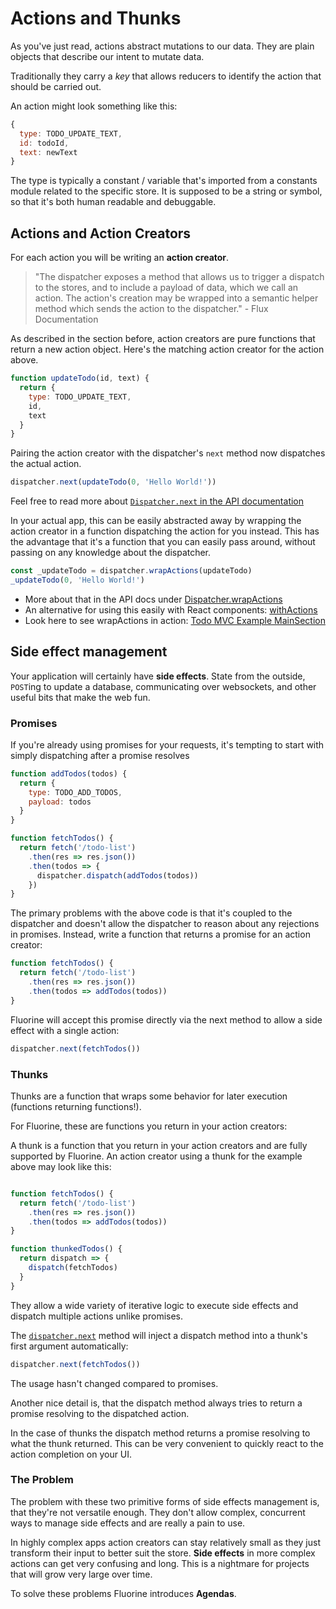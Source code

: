 # Actions and Thunks

As you've just read, actions abstract mutations to our data. They are plain
objects that describe our intent to mutate data.

Traditionally they carry a *key* that allows reducers to identify the action
that should be carried out.

An action might look something like this:

```js
{
  type: TODO_UPDATE_TEXT,
  id: todoId,
  text: newText
}
```

The type is typically a constant / variable that's imported from
a constants module related to the specific store. It is supposed
to be a string or symbol, so that it's both human readable and
debuggable.

## Actions and Action Creators

For each action you will be writing an **action creator**.

> "The dispatcher exposes a method that allows us to trigger a
> dispatch to the stores, and to include a payload of data,
> which we call an action. The action's creation may be wrapped
> into a semantic helper method which sends the action to the
> dispatcher." - Flux Documentation

As described in the section before, action creators are pure functions that
return a new action object. Here's the matching action creator for the action
above.

```js
function updateTodo(id, text) {
  return {
    type: TODO_UPDATE_TEXT,
    id,
    text
  }
}
```

Pairing the action creator with the dispatcher's `next` method now dispatches
the actual action.

```js
dispatcher.next(updateTodo(0, 'Hello World!'))
```

Feel free to read more about
[`Dispatcher.next` in the API documentation](../api/dispatcher.md#next)

In your actual app, this can be easily abstracted away
by wrapping the action creator in a function dispatching
the action for you instead. This has the advantage that
it's a function that you can easily pass around, without
passing on any knowledge about the dispatcher.

```js
const _updateTodo = dispatcher.wrapActions(updateTodo)
_updateTodo(0, 'Hello World!')
```

- More about that in the API docs under [Dispatcher.wrapActions](../api/dispatcher.md#wrapActions)
- An alternative for using this easily with React components: [withActions](../api/withActions.md)
- Look here to see wrapActions in action: [Todo MVC Example MainSection](https://github.com/philpl/fluorine/blob/master/examples/todo/src/components/MainSection.jsx)

## Side effect management

Your application will certainly have **side effects**. State from the outside,
`POST`ing to update a database, communicating over websockets, and other
useful bits that make the web fun.

### Promises

If you're already using promises for your requests, it's tempting to start with
simply dispatching after a promise resolves

```js
function addTodos(todos) {
  return {
    type: TODO_ADD_TODOS,
    payload: todos
  }
}

function fetchTodos() {
  return fetch('/todo-list')
    .then(res => res.json())
    .then(todos => {
      dispatcher.dispatch(addTodos(todos))
    })
}
```

The primary problems with the above code is that it's coupled to the dispatcher
and doesn't allow the dispatcher to reason about any rejections in promises.
Instead, write a function that returns a promise for an action creator:

```js
function fetchTodos() {
  return fetch('/todo-list')
    .then(res => res.json())
    .then(todos => addTodos(todos))
}
```

Fluorine will accept this promise directly via the next method
to allow a side effect with a single action:

```js
dispatcher.next(fetchTodos())
```

### Thunks

Thunks are a function that wraps some behavior for later execution (functions
returning functions!).

For Fluorine, these are functions you return in your action creators:

A thunk is a function that you return in your action
creators and are fully supported by Fluorine. An action
creator using a thunk for the example above may look
like this:

```js

function fetchTodos() {
  return fetch('/todo-list')
    .then(res => res.json())
    .then(todos => addTodos(todos))
}

function thunkedTodos() {
  return dispatch => {
    dispatch(fetchTodos)
  }
}
```

They allow a wide variety of iterative logic to execute side effects and
dispatch multiple actions unlike promises.

The [`dispatcher.next`](../api/dispatcher.md#next)
method will inject a dispatch method into a thunk's first
argument automatically:

```js
dispatcher.next(fetchTodos())
```

The usage hasn't changed compared to promises.

Another nice detail is, that the dispatch method always tries to
return a promise resolving to the dispatched action.

In the case of thunks the dispatch method returns a promise
resolving to what the thunk returned. This can be very
convenient to quickly react to the action completion on
your UI.

### The Problem

The problem with these two primitive forms of side
effects management is, that they're not versatile
enough. They don't allow complex, concurrent ways to
manage side effects and are really a pain to use.

In highly complex apps action creators can stay relatively
small as they just transform their input to better suit
the store. **Side effects** in more complex actions
can get very confusing and long. This is a nightmare for projects
that will grow very large over time.

To solve these problems Fluorine introduces **Agendas**.

